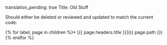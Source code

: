 translation_pending: true
Title: Old Stuff

Should either be deleted or reviewed and updated to match the current code:

{% for label, page in children %}* [{{ page.headers.title }}]({{ page.path }})
{% endfor %}
